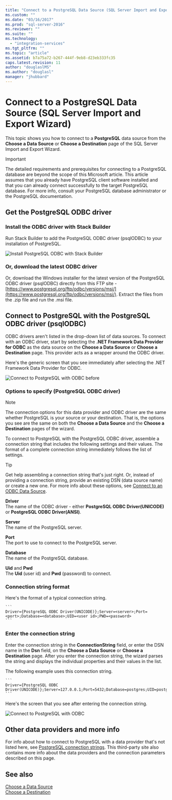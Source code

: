 ```yaml
---
title: "Connect to a PostgreSQL Data Source (SQL Server Import and Export Wizard) | Microsoft Docs"
ms.custom: ""
ms.date: "03/16/2017"
ms.prod: "sql-server-2016"
ms.reviewer: ""
ms.suite: ""
ms.technology: 
  - "integration-services"
ms.tgt_pltfrm: ""
ms.topic: "article"
ms.assetid: b7a75a72-b267-444f-9eb8-d23eb333fc35
caps.latest.revision: 11
author: "douglaslMS"
ms.author: "douglasl"
manager: "jhubbard"
---
```

# Connect to a PostgreSQL Data Source (SQL Server Import and Export Wizard)
This topic shows you how to connect to a **PostgreSQL** data source from the **Choose a Data Source** or **Choose a Destination** page of the SQL Server Import and Export Wizard. 

> [!IMPORTANT]
> The detailed requirements and prerequisites for connecting to a PostgreSQL database are beyond the scope of this Microsoft article. This article assumes that you already have PostgreSQL client software installed and that you can already connect successfully to the target PostgreSQL database. For more info, consult your PostgreSQL database administrator or the PostgreSQL documentation.

## Get the PostgreSQL ODBC driver

### Install the ODBC driver with Stack Builder
Run Stack Builder to add the PostgreSQL ODBC driver (psqlODBC) to your installation of PostgreSQL.

![Install PostgreSQL ODBC with Stack Builder](../../integration-services/import-export-data/media/install-postgresql-odbc-with-stack-builder.png)

### Or, download the latest ODBC driver
Or, download the Windows installer for the latest version of the PostgreSQL ODBC driver (psqlODBC) directly from this FTP site - [https://www.postgresql.org/ftp/odbc/versions/msi/](https://www.postgresql.org/ftp/odbc/versions/msi/). Extract the files from the .zip file and run the .msi file.

## Connect to PostgreSQL with the PostgreSQL ODBC driver (psqlODBC)
ODBC drivers aren't listed in the drop-down list of data sources. To connect with an ODBC driver, start by selecting the **.NET Framework Data Provider for ODBC** as the data source on the **Choose a Data Source** or **Choose a Destination** page. This provider acts as a wrapper around the ODBC driver.

Here's the generic screen that you see immediately after selecting the .NET Framework Data Provider for ODBC.

![Connect to PostgreSQL with ODBC before](../../integration-services/import-export-data/media/connect-to-sql-with-odbc-before.jpg)

### Options to specify (PostgreSQL ODBC driver)

> [!NOTE]
> The connection options for this data provider and ODBC driver are the same whether PostgreSQL is your source or your destination. That is, the options you see are the same on both the **Choose a Data Source** and the **Choose a Destination** pages of the wizard.

To connect to PostgreSQL with the PostgreSQL ODBC driver, assemble a connection string that includes the following settings and their values. The format of a complete connection string immediately follows the list of settings.

> [!TIP]
> Get help assembling a connection string that's just right. Or, instead of providing a connection string, provide an existing DSN (data source name) or create a new one. For more info about these options, see [Connect to an ODBC Data Source](../../integration-services/import-export-data/connect-to-an-odbc-data-source-sql-server-import-and-export-wizard.md).

**Driver**  
The name of the ODBC driver - either **PostgreSQL ODBC Driver(UNICODE)** or **PostgreSQL ODBC Driver(ANSI)**.

**Server**  
The name of the PostgreSQL server. 

**Port**  
The port to use to connect to the PostgreSQL server.

**Database**  
The name of the PostgreSQL database.

**Uid** and **Pwd**   
The **Uid** (user id) and **Pwd** (password) to connect.

### Connection string format
Here's the format of a typical connection string. 

    ```
    Driver={PostgreSQL ODBC Driver(UNICODE)};Server=<server>;Port=<port>;Database=<database>;UID=<user id>;PWD=<password>
    ```

### Enter the connection string
Enter the connection string in the **ConnectionString** field, or enter the DSN name in the **Dsn** field, on the **Choose a Data Source** or **Choose a Destination** page. After you enter the connection string, the wizard parses the string and displays the individual properties and their values in the list.

The following example uses this connection string.

    ```
    Driver={PostgreSQL ODBC Driver(UNICODE)};Server=127.0.0.1;Port=5432;Database=postgres;UID=postgres;PWD=********
    ```

Here's the screen that you see after entering the connection string.

![Connect to PostgreSQL with ODBC](../../integration-services/import-export-data/media/connect-to-postgresql-with-odbc.png)

## Other data providers and more info
For info about how to connect to PostgreSQL with a data provider that's not listed here, see [PostgreSQL connection strings](https://www.connectionstrings.com/postgresql/). This third-party site also contains more info about the data providers and the connection parameters described on this page.

## See also
[Choose a Data Source](../../integration-services/import-export-data/choose-a-data-source-sql-server-import-and-export-wizard.md)  
[Choose a Destination](../../integration-services/import-export-data/choose-a-destination-sql-server-import-and-export-wizard.md)

